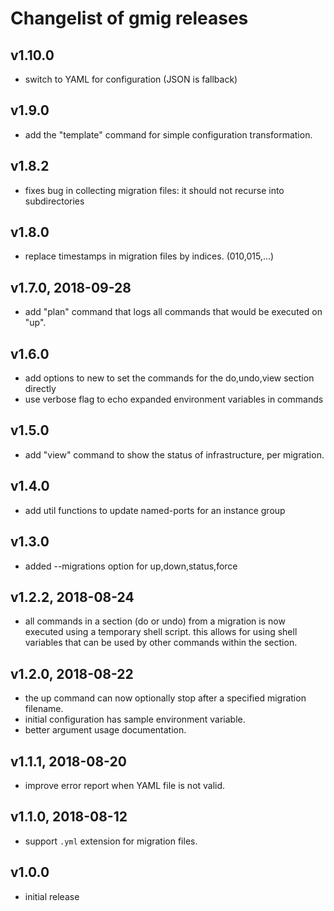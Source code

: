 # Changelist of gmig releases

## v1.10.0

- switch to YAML for configuration (JSON is fallback)

## v1.9.0

- add the "template" command for simple configuration transformation.

## v1.8.2

- fixes bug in collecting migration files: it should not recurse into subdirectories

## v1.8.0

- replace timestamps in migration files by indices. (010,015,...)


## v1.7.0, 2018-09-28

- add "plan" command that logs all commands that would be executed on "up".

## v1.6.0

- add options to new to set the commands for the do,undo,view section directly
- use verbose flag to echo expanded environment variables in commands

## v1.5.0

- add "view" command to show the status of infrastructure, per migration.

## v1.4.0

- add util functions to update named-ports for an instance group

## v1.3.0

- added --migrations option for up,down,status,force

## v1.2.2, 2018-08-24

- all commands in a section (do or undo) from a migration is now executed using a temporary shell script.
  this allows for using shell variables that can be used by other commands within the section.

## v1.2.0, 2018-08-22

- the up command can now optionally stop after a specified migration filename.
- initial configuration has sample environment variable.
- better argument usage documentation.

## v1.1.1, 2018-08-20

- improve error report when YAML file is not valid.

## v1.1.0, 2018-08-12

- support `.yml` extension for migration files.

## v1.0.0

- initial release